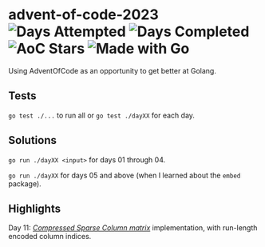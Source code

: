 # advent-of-code-2023 ![Days Attempted](https://img.shields.io/badge/Days%20Attempted--brightgreen) ![Days Completed](https://img.shields.io/badge/Days%20Completed--brightgreen) ![AoC Stars](https://img.shields.io/badge/%E2%AD%90--brightgreen) ![Made with Go](https://img.shields.io/badge/Made%20with-Go-%2300ADD8)

Using AdventOfCode as an opportunity to get better at Golang.

## Tests

`go test ./...` to run all or `go test ./dayXX` for each day.

## Solutions

`go run ./dayXX <input>` for days 01 through 04.

`go run ./dayXX` for days 05 and above (when I learned about the `embed` package).

## Highlights

Day 11: _[Compressed Sparse Column matrix](https://en.wikipedia.org/wiki/Sparse_matrix)_ implementation, with run-length encoded column indices.
